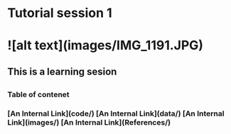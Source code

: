 <h1> Tutorial session 1<h1>
![alt text](images/IMG_1191.JPG)
<h2>This is a learning sesion <h2>
<h3>Table of contenet<h3>
[An Internal Link](code/)
[An Internal Link](data/)
[An Internal Link](images/)
[An Internal Link](References/)
